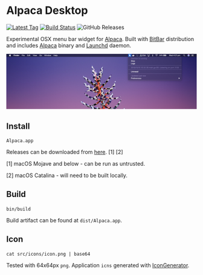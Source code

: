 # Alpaca Desktop

[![Latest Tag](https://img.shields.io/github/v/tag/jamesmoriarty/alpaca-desktop.svg?logo=github&label=latest)](https://github.com/jamesmoriarty/alpaca-desktop/releases) [![Build Status](https://travis-ci.org/jamesmoriarty/alpaca-desktop.svg?branch=master)](https://travis-ci.org/jamesmoriarty/alpaca-desktop) ![GitHub Releases](https://img.shields.io/github/downloads/jamesmoriarty/alpaca-desktop/total)

Experimental OSX menu bar widget for [Alpaca][2]. Built with [BitBar][1] distribution and includes [Alpaca][2] binary and [Launchd][3] daemon.

![Screenshot](docs/screenshot.jpg)

## Install

```
Alpaca.app
```
Releases can be downloaded from [here][4]. \[1] \[2]

\[1] macOS Mojave and below - can be run as untrusted.

\[2] macOS Catalina - will need to be built locally.

## Build

```
bin/build
```
Build artifact can be found at `dist/Alpaca.app`.

## Icon

```
cat src/icons/icon.png | base64
```

Tested with 64x64px `png`. Application `icns` generated with [IconGenerator][5].

[1]: https://github.com/matryer/bitbar
[2]: https://github.com/samuong/alpaca
[3]: https://developer.apple.com/library/archive/documentation/MacOSX/Conceptual/BPSystemStartup/Chapters/CreatingLaunchdJobs.html
[4]: https://github.com/jamesmoriarty/alpaca-desktop/releases
[5]: https://github.com/onmyway133/IconGenerator
